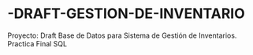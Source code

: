 # -DRAFT-GESTION-DE-INVENTARIO
Proyecto: Draft Base de Datos para Sistema de Gestión de Inventarios. Practica Final SQL 

